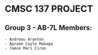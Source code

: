 # CMSC 137 PROJECT 

## Group 3 - AB-7L Members: 
	- Andreau Aranton
    - Apraem Cayle Mabaga
	- Jamie Mari Ciron

